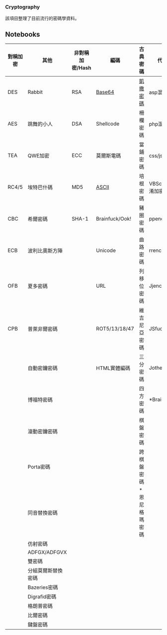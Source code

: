 ### Cryptography

該項目整理了目前流行的密碼學資料。





## Notebooks

| 對稱加密 | 其他               | 非對稱加密/Hash | 編碼                                                         | 古典密碼      | 代碼混淆加密            |
| -------- | ------------------ | --------------- | ------------------------------------------------------------ | ------------- | ----------------------- |
| DES      | Rabbit             | RSA             | [Base64](https://github.com/ixiniansec/Cryptography/blob/main/docs/base64.md) | [凱撒密碼](https://github.com/ixiniansec/Cryptography/blob/main/docs/%E5%87%B1%E6%92%92%E5%AF%86%E7%A2%BC.md)      | asp混淆加密             |
| AES      | 跳舞的小人         | DSA             | Shellcode                                                    | 柵欄密碼      | php混淆加密             |
| TEA      | QWE加密            | ECC             | 莫爾斯電碼                                                   | 當鋪密碼      | css/js混淆加密          |
| RC4/5    | 埃特巴什碼         | MD5             | [ASCII](https://github.com/ixiniansec/Cryptography/blob/main/docs/ASCII.md) | 培根密碼      | VBScript.Encode混淆加密 |
| CBC      | 希爾密碼           | SHA-1           | Brainfuck/Ook!                                               | 豬圈密碼      | ppencode                |
| ECB      | 波利比奧斯方陣     |                 | Unicode                                                      | 曲路密碼      | rrencode                |
| OFB      | 夏多密碼           |                 | URL                                                          | 列移位密碼    | Jjencode/aaencode       |
| CPB      | 普萊非爾密碼       |                 | ROT5/13/18/47                                                | 維吉尼亞密碼  | JSfuck                  |
|          | 自動密鑰密碼       |                 | HTML實體編碼                                                 | 三分密碼      | Jother                  |
|          | 博福特密碼         |                 |                                                              | 四方密碼      | *Brainfuck              |
|          | 滾動密鑰密碼       |                 |                                                              | 棋盤密碼      |                         |
|          | Porta密碼          |                 |                                                              | 跨棋盤密碼    |                         |
|          | 同音替換密碼       |                 |                                                              | *恩尼格瑪密碼 |                         |
|          | 仿射密碼           |                 |                                                              |               |                         |
|          | ADFGX/ADFGVX       |                 |                                                              |               |                         |
|          | 雙密碼             |                 |                                                              |               |                         |
|          | 分組莫爾斯替換密碼 |                 |                                                              |               |                         |
|          | Bazeries密碼       |                 |                                                              |               |                         |
|          | Digrafid密碼       |                 |                                                              |               |                         |
|          | 格朗普密碼         |                 |                                                              |               |                         |
|          | 比爾密碼           |                 |                                                              |               |                         |
|          | 鍵盤密碼           |                 |                                                              |               |                         |



